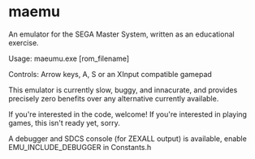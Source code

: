 # maemu

An emulator for the SEGA Master System, written as an educational exercise.

Usage:
 maeumu.exe [rom_filename]

Controls:
 Arrow keys, A, S
 or an XInput compatible gamepad

This emulator is currently slow, buggy, and innacurate, and provides precisely zero benefits over any alternative currently available.

If you're interested in the code, welcome! If you're interested in playing games, this isn't ready yet, sorry.

A debugger and SDCS console (for ZEXALL output) is available, enable EMU_INCLUDE_DEBUGGER in Constants.h